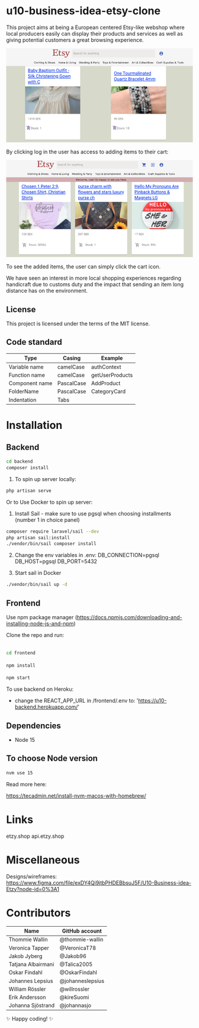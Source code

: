 # u10-business-idea-etsy-clone

This project aims at being a European centered Etsy-like webshop where local producers easily can display their products and services as well as giving potential customers a great browsing experience.

![Screenshot of frontpage](images/frontpage.png)

By clicking log in the user has access to adding items to their cart:

![Screenshot of logged in page](images/loggedIn.png)

To see the added items, the user can simply click the cart icon.

We have seen an interest in more local shopping experiences regarding handicraft due to customs duty and the impact that sending an item long distance has on the environment.

## License

This project is licensed under the terms of the MIT license.

## Code standard

| Type           | Casing     | Example         |
| -------------- | ---------- | --------------- |
| Variable name  | camelCase  | authContext     |
| Function name  | camelCase  | getUserProducts |
| Component name | PascalCase | AddProduct      |
| FolderName     | PascalCase | CategoryCard    |
| Indentation    | Tabs       |

# Installation

## Backend

```bash
cd backend
composer install
```

1. To spin up server locally:

```bash
php artisan serve
```

Or to Use Docker to spin up server:

1. Install Sail - make sure to use pgsql when choosing installments (number 1 in choice panel)

```bash
composer require laravel/sail --dev
php artisan sail:install
./vendor/bin/sail composer install
```

2. Change the env variables in .env:
   DB_CONNECTION=pgsql
   DB_HOST=pgsql
   DB_PORT=5432

3. Start sail in Docker

```bash
./vendor/bin/sail up -d
```

## Frontend

Use npm package manager (https://docs.npmjs.com/downloading-and-installing-node-js-and-npm)

Clone the repo and run:

```bash

cd frontend

npm install

npm start

```

To use backend on Heroku:

- change the REACT_APP_URL in /frontend/.env to:
  'https://u10-backend.herokuapp.com/'

## Dependencies

- Node 15

## To choose Node version

```bash
nvm use 15
```

Read more here:

https://tecadmin.net/install-nvm-macos-with-homebrew/

# Links

etzy.shop
api.etzy.shop

# Miscellaneous

Designs/wireframes:
https://www.figma.com/file/exDY4Qi9jtbPHDEBbsuJ5F/U10-Business-idea-Etzy?node-id=0%3A1

# Contributors

| Name               | GitHub account   |
| ------------------ | ---------------- |
| Thommie Wallin     | @thommie-wallin  |
| Veronica Tapper    | @VeronicaT78     |
| Jakob Jyberg       | @Jakob96         |
| Tatjana Albairmani | @Talica2005      |
| Oskar Findahl      | @OskarFindahl    |
| Johannes Lepsius   | @johanneslepsius |
| William Rössler    | @willrossler     |
| Erik Andersson     | @kireSuomi       |
| Johanna Sjöstrand  | @johannasjo      |

:sparkles: Happy coding! :sparkles:
